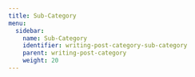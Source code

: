 ```yaml
---
title: Sub-Category
menu:
  sidebar:
    name: Sub-Category
    identifier: writing-post-category-sub-category
    parent: writing-post-category
    weight: 20
---
```

